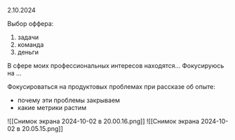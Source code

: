 2.10.2024

Выбор оффера:
1. задачи
2. команда
3. деньги

В сфере моих профессиональных интересов находятся...
Фокусируюсь на ...

Фокусироваться на продуктовых проблемах при рассказе об опыте:
- почему эти проблемы закрываем
- какие метрики растим

![[Снимок экрана 2024-10-02 в 20.00.16.png]]
![[Снимок экрана 2024-10-02 в 20.05.15.png]]